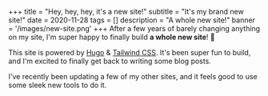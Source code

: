 +++
title = "Hey, hey, hey, it's a new site!"
subtitle = "It's my brand new site!"
date = 2020-11-28
tags = []
description = "A whole new site!"
banner = '/images/new-site.png'
+++
After a few years of barely changing anything on my site, I'm super happy to finally build **a whole new site**! 🎉

This site is powered by [Hugo](https://gohugo.io) & [Tailwind CSS](https://tailwindcss.com). It's been super fun to build, and I'm excited to finally get back to writing some blog posts.

I've recently been updating a few of my other sites, and it feels good to use some sleek new tools to do it.
